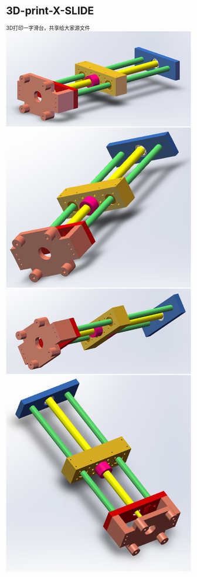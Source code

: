 # 3D-print-X-SLIDE
3D打印一字滑台，共享给大家源文件
![image](https://github.com/ai-evan/3D-print-X-SLIDE/blob/main/%E8%A3%85%E9%85%8D%E4%BD%93.png)
![image](https://github.com/ai-evan/3D-print-X-SLIDE/blob/main/%E8%A3%85%E9%85%8D%E4%BD%932.png)
![image](https://github.com/ai-evan/3D-print-X-SLIDE/blob/main/%E8%A3%85%E9%85%8D%E4%BD%933.png)
![image](https://github.com/ai-evan/3D-print-X-SLIDE/blob/main/%E8%A3%85%E9%85%8D%E4%BD%934.png)
